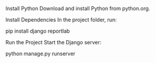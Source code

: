 Install Python
Download and install Python from python.org.

Install Dependencies
In the project folder, run:

pip install django reportlab

Run the Project
Start the Django server:

python manage.py runserver

